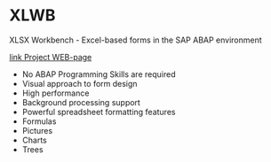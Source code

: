 # XLWB
XLSX Workbench - Excel-based forms in the SAP ABAP environment

<a href="https://sites.google.com/site/sapxlwb/home">link Project WEB-page</a>

- No ABAP Programming Skills are required
- Visual approach to form design
- High performance
- Background processing support
- Powerful spreadsheet formatting features
- Formulas     
- Pictures
- Charts
- Trees
